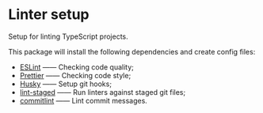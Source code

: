 # Linter setup

Setup for linting TypeScript projects.

This package will install the following dependencies and create config files:

- [ESLint](https://eslint.org/) —— Checking code quality;
- [Prettier](https://prettier.io/) —— Checking code style;
- [Husky](https://typicode.github.io/husky/) —— Setup git hooks;
- [lint-staged](https://github.com/lint-staged/lint-staged#readme) —— Run linters against staged git files;
- [commitlint](https://commitlint.js.org/) —— Lint commit messages.
